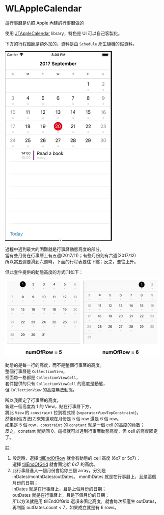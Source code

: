 # WLAppleCalendar

這行事曆是仿照 Apple 內建的行事曆做的

使用 [JTAppleCalendar](https://github.com/patchthecode/JTAppleCalendar) library，特色是 UI 可以自己客製化。

下方的行程細節是額外加的，資料是由 `Schedule` 產生隨機的假資料。

![](demo.gif)

過程中遇到最大的困難就是行事曆動態高度的部分，  
當有些月份在行事曆上有五週(2017/11)；有些月份則有六週(2017/12)  
所以當五週要滑到六週時，下面的行程表要往下縮；反之，要往上升。

但此套件提供的動態高度的方式[1]如下：

![](calenderHeight.png)

動態的是每一行的高度，而不是整個行事曆的高度。  
整個行事曆是 `CollectionView`，  
裡面每一格都是 `CollectionViewCell`，  
套件提供的只有 `CollectionViewCell` 的高度是動態，  
但 `CollectionView` 的高度無法動態。

所以我固定了行事曆的高度，  
新建一個高度為 1 的 View，貼在行事曆下方，    
將此 `View` 的 `constraint` 拉到程式裡 (`separatorViewTopConstraint`)，   
然後用個方法[2]來知道現在月份是 5 個 row 還是 6 個 row。  
如果是 5 個 row，`constraint` 的 `constant` 就是一個 cell 的高度的負數；  
反之，constant 就變回 0，這樣就可以達到行事曆動態高度，但 cell 的高度固定了。


註:  

1. 設定時，選擇 [tillEndOfRow](http://cocoadocs.org/docsets/JTAppleCalendar/7.0.6/Enums/OutDateCellGeneration.html#/s:FO15JTAppleCalendar21OutDateCellGeneration12tillEndOfRowFMS0_S0_) 就會有動態的 cell 高度 (6x7 or 5x7)；   
   選擇 [tillEndOfGrid](http://cocoadocs.org/docsets/JTAppleCalendar/7.0.6/Enums/OutDateCellGeneration.html#/s:FO15JTAppleCalendar21OutDateCellGeneration13tillEndOfGridFMS0_S0_)  就會固定給 6x7 的高度。   
2. 此行事曆進入一個月份會給你三個 array，分別是 inDates/monthDates/outDates。
monthDates 就是在行事曆上，且是這個月份的日期；  
inDates 就是在行事曆上，且是上個月份的日期；   
outDates 就是在行事曆上，且是下個月份的日期；  
所以方法就是用 tillEndOfGrid 選項來固定高度，就會每次都產生 outDates，  
再判斷 outDates.count < 7，如果成立就是有 6 rows。
 





